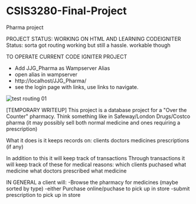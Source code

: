 # CSIS3280-Final-Project
Pharma project

PROJECT STATUS: WORKING ON HTML AND LEARNING CODEIGNITER
Status: sorta got routing working but still a hassle. workable though

TO OPERATE CURRENT CODE IGNITER PROJECT
- Add JJG_Pharma as Wampserver Alias
- open alias in wampserver
- http://localhost/JJG_Pharma/
- see the login page with links, use links to navigate.

![test routing 01](https://i.pinimg.com/originals/9a/d8/62/9ad862ff14ac2a592d542606ba348960.jpg)

[TEMPORARY WRITEUP]
This project is a database project for a "Over the Counter" pharmacy. Think something like in Safeway/London Drugs/Costco pharma
(it may possibly sell both normal medicine and ones requiring a prescription)

What it does is it keeps records on:
    clients
    doctors
    medicines
    prescriptions (if any)

In addition to this it will keep track of
    transactions
        Through transactions it will keep track of these for medical reasons:
            which clients puchased what medicine
            what doctors prescribed what medicine
    
IN GENERAL
a client will:
    -Browse the pharmacy for medicines (maybe sorted by type)
    -either Purchase online/puchase to pick up in store
    -submit prescription to pick up in store
